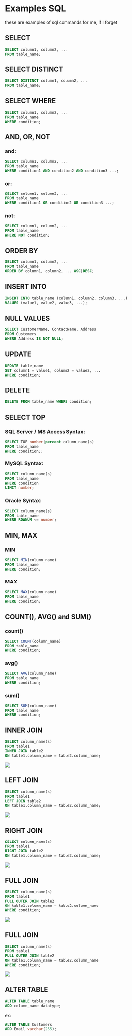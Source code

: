 # Examples SQL 


these are examples of sql commands for me, if I forget

## SELECT

```sql
SELECT column1, column2, ...
FROM table_name;
```

## SELECT DISTINCT

```sql
SELECT DISTINCT column1, column2, ...
FROM table_name;
```
## SELECT WHERE
```sql
SELECT column1, column2, ...
FROM table_name
WHERE condition;
```

## AND, OR, NOT

### and:
```sql
SELECT column1, column2, ...
FROM table_name
WHERE condition1 AND condition2 AND condition3 ...;
```

### or:
```sql
SELECT column1, column2, ...
FROM table_name
WHERE condition1 OR condition2 OR condition3 ...;
```

### not:
```sql
SELECT column1, column2, ...
FROM table_name
WHERE NOT condition;
```

## ORDER BY
```sql
SELECT column1, column2, ...
FROM table_name
ORDER BY column1, column2, ... ASC|DESC;
```


## INSERT INTO
```sql
INSERT INTO table_name (column1, column2, column3, ...)
VALUES (value1, value2, value3, ...);
```

## NULL VALUES
```sql
SELECT CustomerName, ContactName, Address
FROM Customers
WHERE Address IS NOT NULL;
```

## UPDATE
```sql
UPDATE table_name
SET column1 = value1, column2 = value2, ...
WHERE condition;
```
## DELETE
```sql
DELETE FROM table_name WHERE condition;
```
## SELECT TOP

### SQL Server / MS Access Syntax:
```sql
SELECT TOP number|percent column_name(s)
FROM table_name
WHERE condition;;
```

### MySQL Syntax:
```sql
SELECT column_name(s)
FROM table_name
WHERE condition
LIMIT number;
```

### Oracle Syntax:
```sql
SELECT column_name(s)
FROM table_name
WHERE ROWNUM <= number;
```

## MIN, MAX

### MIN
```sql
SELECT MIN(column_name)
FROM table_name
WHERE condition;
```

### MAX
```sql
SELECT MAX(column_name)
FROM table_name
WHERE condition;
```

## COUNT(), AVG() and SUM()

### count()
```sql
SELECT COUNT(column_name)
FROM table_name
WHERE condition;
```

### avg()
```sql
SELECT AVG(column_name)
FROM table_name
WHERE condition;
```

### sum()
```sql
SELECT SUM(column_name)
FROM table_name
WHERE condition;
```

## INNER JOIN
```sql
SELECT column_name(s)
FROM table1
INNER JOIN table2
ON table1.column_name = table2.column_name;
```
![](https://www.w3schools.com/sql/img_innerjoin.gif)


## LEFT JOIN
```sql
SELECT column_name(s)
FROM table1
LEFT JOIN table2
ON table1.column_name = table2.column_name;
```
![](https://www.w3schools.com/sql/img_leftjoin.gif)


## RIGHT JOIN
```sql
SELECT column_name(s)
FROM table1
RIGHT JOIN table2
ON table1.column_name = table2.column_name;
```
![](https://www.w3schools.com/sql/img_rightjoin.gif)


## FULL JOIN
```sql
SELECT column_name(s)
FROM table1
FULL OUTER JOIN table2
ON table1.column_name = table2.column_name
WHERE condition;
```
![](https://www.w3schools.com/sql/img_fulljoin.gif)


## FULL JOIN
```sql
SELECT column_name(s)
FROM table1
FULL OUTER JOIN table2
ON table1.column_name = table2.column_name
WHERE condition;
```
![](https://www.w3schools.com/sql/img_fulljoin.gif)



## ALTER TABLE
```sql
ALTER TABLE table_name
ADD column_name datatype;
```

ex: 

```sql
ALTER TABLE Customers
ADD Email varchar(255);
```












